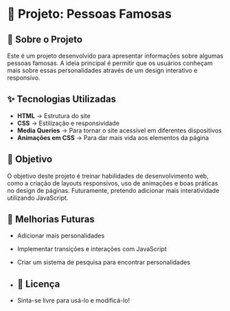 # 📌 Projeto: Pessoas Famosas

## 📖 Sobre o Projeto
Este é um projeto desenvolvido para apresentar informações sobre algumas pessoas famosas. A ideia principal é permitir que os usuários conheçam mais sobre essas personalidades através de um design interativo e responsivo.

## ✨ Tecnologias Utilizadas
- **HTML** → Estrutura do site
- **CSS** → Estilização e responsividade
- **Media Queries** → Para tornar o site acessível em diferentes dispositivos
- **Animações em CSS** → Para dar mais vida aos elementos da página

## 🎯 Objetivo
O objetivo deste projeto é treinar habilidades de desenvolvimento web, como a criação de layouts responsivos, uso de animações e boas práticas no design de páginas. Futuramente, pretendo adicionar mais interatividade utilizando JavaScript.

## 🚀 Melhorias Futuras
- Adicionar mais personalidades
- Implementar transições e interações com JavaScript
- Criar um sistema de pesquisa para encontrar personalidades

- ## 📝 Licença
- Sinta-se livre para usá-lo e modificá-lo!
